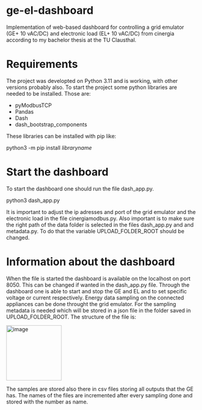 # ge-el-dashboard
Implementation of web-based dashboard for controlling a grid emulator (GE+ 10 vAC/DC) and electronic load (EL+ 10 vAC/DC) from cinergia according to my bachelor thesis at the TU Clausthal.

# Requirements
The project was developted on Python 3.11 and is working, with other versions probably also.
To start the project some python libraries are needed to be installed. Those are:
- pyModbusTCP
- Pandas
- Dash
- dash_bootstrap_components

These libraries can be installed with pip like:

python3 -m pip install $libraryname$

# Start the dashboard
To start the dashboard one should run the file dash_app.py.

python3 dash_app.py

It is important to adjust the ip adresses and port of the grid emulator and the electronic load in the file cinergiamodbus.py. Also important is to make sure the right path of the data folder is selected in the files dash_app.py and and metadata.py. To do that the variable UPLOAD_FOLDER_ROOT should be changed.

# Information about the dashboard
When the file is started the dashboard is available on the localhost on port 8050. This can be changed if wanted in the dash_app.py file.
Through the dashboard one is able to start and stop the GE and EL and to set specific voltage or current respectively. Energy data sampling on the connected appliances can be done throught the grid emulator. For the sampling metadata is needed which will be stored in a json file in the folder saved in UPLOAD_FOLDER_ROOT. The structure of the file is:

<img width="147" alt="image" src="https://github.com/ggachev/ge-el-dashboard/assets/38385295/5ab4853c-ecdd-485a-9111-721be7139ca6">

The samples are stored also there in csv files storing all outputs that the GE has. The names of the files are incremented after every sampling done and stored with the number as name.
